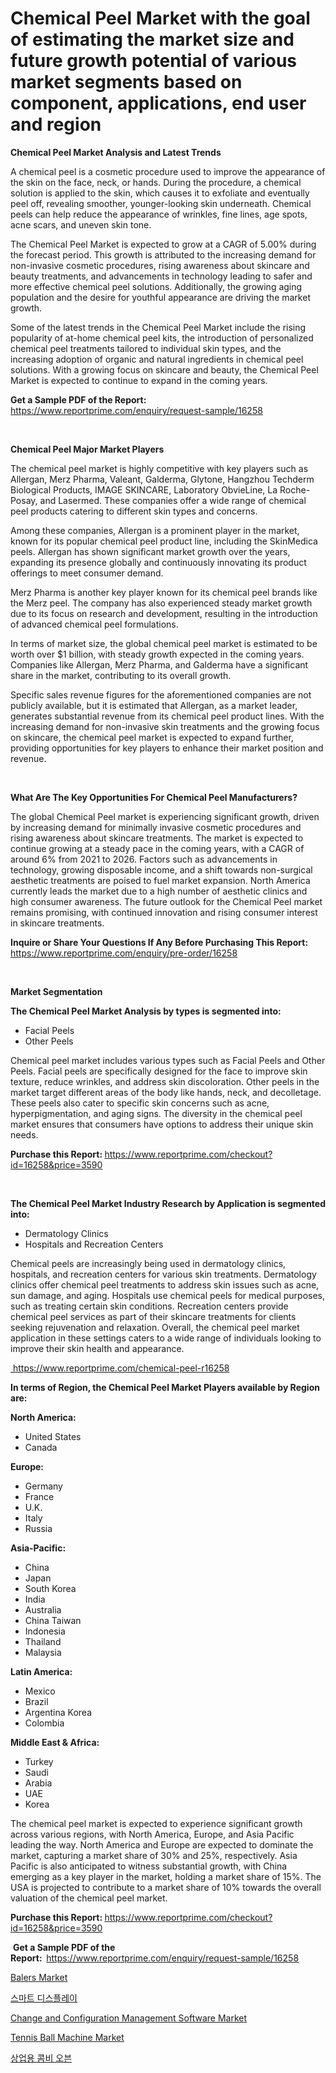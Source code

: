 <p><h1>Chemical Peel Market with the goal of estimating the market size and future growth potential of various market segments based on component, applications, end user and region</h1></p><p><strong>Chemical Peel Market Analysis and Latest Trends</strong></p>
<p><p>A chemical peel is a cosmetic procedure used to improve the appearance of the skin on the face, neck, or hands. During the procedure, a chemical solution is applied to the skin, which causes it to exfoliate and eventually peel off, revealing smoother, younger-looking skin underneath. Chemical peels can help reduce the appearance of wrinkles, fine lines, age spots, acne scars, and uneven skin tone.</p><p>The Chemical Peel Market is expected to grow at a CAGR of 5.00% during the forecast period. This growth is attributed to the increasing demand for non-invasive cosmetic procedures, rising awareness about skincare and beauty treatments, and advancements in technology leading to safer and more effective chemical peel solutions. Additionally, the growing aging population and the desire for youthful appearance are driving the market growth.</p><p>Some of the latest trends in the Chemical Peel Market include the rising popularity of at-home chemical peel kits, the introduction of personalized chemical peel treatments tailored to individual skin types, and the increasing adoption of organic and natural ingredients in chemical peel solutions. With a growing focus on skincare and beauty, the Chemical Peel Market is expected to continue to expand in the coming years.</p></p>
<p><strong>Get a Sample PDF of the Report:&nbsp;</strong> <a href="https://www.reportprime.com/enquiry/request-sample/16258">https://www.reportprime.com/enquiry/request-sample/16258</a></p>
<p>&nbsp;</p>
<p><strong>Chemical Peel Major Market Players</strong></p>
<p><p>The chemical peel market is highly competitive with key players such as Allergan, Merz Pharma, Valeant, Galderma, Glytone, Hangzhou Techderm Biological Products, IMAGE SKINCARE, Laboratory ObvieLine, La Roche-Posay, and Lasermed. These companies offer a wide range of chemical peel products catering to different skin types and concerns.</p><p>Among these companies, Allergan is a prominent player in the market, known for its popular chemical peel product line, including the SkinMedica peels. Allergan has shown significant market growth over the years, expanding its presence globally and continuously innovating its product offerings to meet consumer demand.</p><p>Merz Pharma is another key player known for its chemical peel brands like the Merz peel. The company has also experienced steady market growth due to its focus on research and development, resulting in the introduction of advanced chemical peel formulations.</p><p>In terms of market size, the global chemical peel market is estimated to be worth over $1 billion, with steady growth expected in the coming years. Companies like Allergan, Merz Pharma, and Galderma have a significant share in the market, contributing to its overall growth.</p><p>Specific sales revenue figures for the aforementioned companies are not publicly available, but it is estimated that Allergan, as a market leader, generates substantial revenue from its chemical peel product lines. With the increasing demand for non-invasive skin treatments and the growing focus on skincare, the chemical peel market is expected to expand further, providing opportunities for key players to enhance their market position and revenue.</p></p>
<p>&nbsp;</p>
<p><strong>What Are The Key Opportunities For Chemical Peel Manufacturers?</strong></p>
<p><p>The global Chemical Peel market is experiencing significant growth, driven by increasing demand for minimally invasive cosmetic procedures and rising awareness about skincare treatments. The market is expected to continue growing at a steady pace in the coming years, with a CAGR of around 6% from 2021 to 2026. Factors such as advancements in technology, growing disposable income, and a shift towards non-surgical aesthetic treatments are poised to fuel market expansion. North America currently leads the market due to a high number of aesthetic clinics and high consumer awareness. The future outlook for the Chemical Peel market remains promising, with continued innovation and rising consumer interest in skincare treatments.</p></p>
<p><strong>Inquire or Share Your Questions If Any Before Purchasing This Report:</strong> <a href="https://www.reportprime.com/enquiry/pre-order/16258">https://www.reportprime.com/enquiry/pre-order/16258</a></p>
<p>&nbsp;</p>
<p><strong>Market Segmentation</strong></p>
<p><strong>The Chemical Peel Market Analysis by types is segmented into:</strong></p>
<p><ul><li>Facial Peels</li><li>Other Peels</li></ul></p>
<p><p>Chemical peel market includes various types such as Facial Peels and Other Peels. Facial peels are specifically designed for the face to improve skin texture, reduce wrinkles, and address skin discoloration. Other peels in the market target different areas of the body like hands, neck, and decolletage. These peels also cater to specific skin concerns such as acne, hyperpigmentation, and aging signs. The diversity in the chemical peel market ensures that consumers have options to address their unique skin needs.</p></p>
<p><strong>Purchase this Report:&nbsp;</strong><a href="https://www.reportprime.com/checkout?id=16258&price=3590">https://www.reportprime.com/checkout?id=16258&price=3590</a></p>
<p>&nbsp;</p>
<p><strong>The Chemical Peel Market Industry Research by Application is segmented into:</strong></p>
<p><ul><li>Dermatology Clinics</li><li>Hospitals and Recreation Centers</li></ul></p>
<p><p>Chemical peels are increasingly being used in dermatology clinics, hospitals, and recreation centers for various skin treatments. Dermatology clinics offer chemical peel treatments to address skin issues such as acne, sun damage, and aging. Hospitals use chemical peels for medical purposes, such as treating certain skin conditions. Recreation centers provide chemical peel services as part of their skincare treatments for clients seeking rejuvenation and relaxation. Overall, the chemical peel market application in these settings caters to a wide range of individuals looking to improve their skin health and appearance.</p></p>
<p><a href="https://www.reportprime.com/chemical-peel-r16258">&nbsp;https://www.reportprime.com/chemical-peel-r16258</a></p>
<p><strong>In terms of Region, the Chemical Peel Market Players available by Region are:</strong></p>
<p>
    <p> <strong> North America: </strong>
        <ul>
            <li>United States</li>
            <li>Canada</li>
        </ul>
        </p> 
    <p> <strong> Europe: </strong>
        <ul>
            <li>Germany</li>
            <li>France</li>
            <li>U.K.</li>
            <li>Italy</li>
            <li>Russia</li>
        </ul>
        </p> 
    <p> <strong> Asia-Pacific: </strong>
        <ul>
            <li>China</li>
            <li>Japan</li>
            <li>South Korea</li>
            <li>India</li>
            <li>Australia</li>
            <li>China Taiwan</li>
            <li>Indonesia</li>
            <li>Thailand</li>
            <li>Malaysia</li>
        </ul>
        </p> 
    <p> <strong> Latin America: </strong>
        <ul>
            <li>Mexico</li>
            <li>Brazil</li>
            <li>Argentina Korea</li>
            <li>Colombia</li>
        </ul>
        </p> 
    <p> <strong> Middle East & Africa: </strong>
        <ul>
            <li>Turkey</li>
            <li>Saudi</li>
            <li>Arabia</li>
            <li>UAE</li>
            <li>Korea</li>
        </ul>
    </p>
    </p>
<p><p>The chemical peel market is expected to experience significant growth across various regions, with North America, Europe, and Asia Pacific leading the way. North America and Europe are expected to dominate the market, capturing a market share of 30% and 25%, respectively. Asia Pacific is also anticipated to witness substantial growth, with China emerging as a key player in the market, holding a market share of 15%. The USA is projected to contribute to a market share of 10% towards the overall valuation of the chemical peel market.</p></p>
<p><strong>Purchase this Report: </strong><a href="https://www.reportprime.com/checkout?id=16258&price=3590">https://www.reportprime.com/checkout?id=16258&price=3590</a></p>
<p>&nbsp;<strong>Get a Sample PDF of the Report:&nbsp;&nbsp;</strong><a href="https://www.reportprime.com/enquiry/request-sample/16258">https://www.reportprime.com/enquiry/request-sample/16258</a></p>
<p><strong></strong></p>
<p><p><a href="https://www.linkedin.com/pulse/balers-market-research-report-its-history-forecast-2024-2031-lek3f">Balers Market</a></p><p><a href="https://github.com/mpodehpw07370073/Market-Research-Report-List-2/blob/main/758198176989.md">스마트 디스플레이</a></p><p><a href="https://github.com/FassouRP/Market-Research-Report-List-4/blob/main/change-and-configuration-management-software-market.md">Change and Configuration Management Software Market</a></p><p><a href="https://www.linkedin.com/pulse/tennis-ball-machine-market-report-reveals-latest-trends-growth-0qxwf">Tennis Ball Machine Market</a></p><p><a href="https://medium.com/@hulk678678/%EC%83%81%EC%97%85%EC%9A%A9-%EC%BD%A4%EB%B9%84-%EC%98%A4%EB%B8%90-%EC%8B%9C%EC%9E%A5-%EB%B6%84%EC%84%9D-%EA%B7%B8-cagr-%EC%8B%9C%EC%9E%A5-%EC%84%B8%EB%B6%84%ED%99%94-%EB%B0%8F-%EA%B8%80%EB%A1%9C%EB%B2%8C-%EC%82%B0%EC%97%85-%EA%B0%9C%EC%9A%94-e384f8879972">상업용 콤비 오븐</a></p></p>